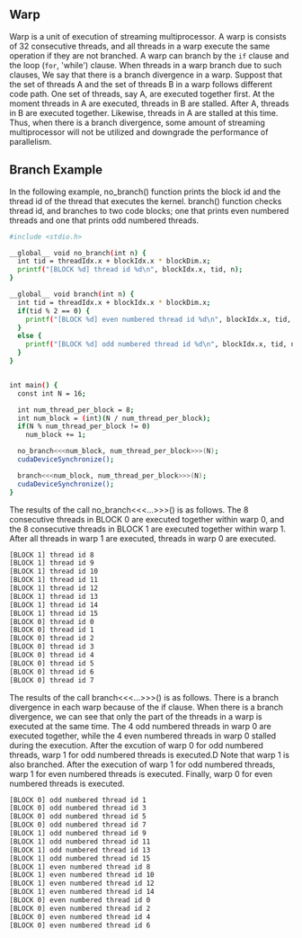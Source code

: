 ## Warp
Warp is a unit of execution of streaming multiprocessor.
A warp is consists of 32 consecutive threads, and all threads in a warp execute the same operation if they are not branched.
A warp can branch by the `if` clause and the loop (`for`, 'while') clause.
When threads in a warp branch due to such clauses, We say that there is a branch divergence in a warp.
Suppost that the set of threads A and the set of threads B in a warp follows different code path.
One set of threads, say A, are executed together first. At the moment threads in A are executed, threads in B are stalled.
After A, threads in B are executed together. Likewise, threads in A are stalled at this time.
Thus, when there is a branch divergence, some amount of streaming multiprocessor will not be utilized and downgrade the performance of parallelism.

## Branch Example
In the following example, no_branch() function prints the block id and the thread id of the thread that executes the kernel.
branch() function checks thread id, and branches to two code blocks; one that prints even numbered threads and one that prints odd numbered threads.

```bash
#include <stdio.h>

__global__ void no_branch(int n) {
  int tid = threadIdx.x + blockIdx.x * blockDim.x;
  printf("[BLOCK %d] thread id %d\n", blockIdx.x, tid, n);
}

__global__ void branch(int n) {
  int tid = threadIdx.x + blockIdx.x * blockDim.x;
  if(tid % 2 == 0) {
    printf("[BLOCK %d] even numbered thread id %d\n", blockIdx.x, tid, n);
  }
  else {
    printf("[BLOCK %d] odd numbered thread id %d\n", blockIdx.x, tid, n);
  }
}


int main() {
  const int N = 16;

  int num_thread_per_block = 8;
  int num_block = (int)(N / num_thread_per_block);
  if(N % num_thread_per_block != 0)
    num_block += 1;

  no_branch<<<num_block, num_thread_per_block>>>(N);
  cudaDeviceSynchronize();

  branch<<<num_block, num_thread_per_block>>>(N);
  cudaDeviceSynchronize();
}
```

The results of the call no_branch<<<...>>>() is as follows. 
The 8 consecutive threads in BLOCK 0 are executed together within warp 0,
and the 8 consecutive threads in BLOCK 1 are executed together within warp 1.
After all threads in warp 1 are executed, threads in warp 0 are executed.

```bash
[BLOCK 1] thread id 8
[BLOCK 1] thread id 9
[BLOCK 1] thread id 10
[BLOCK 1] thread id 11
[BLOCK 1] thread id 12
[BLOCK 1] thread id 13
[BLOCK 1] thread id 14
[BLOCK 1] thread id 15
[BLOCK 0] thread id 0
[BLOCK 0] thread id 1
[BLOCK 0] thread id 2
[BLOCK 0] thread id 3
[BLOCK 0] thread id 4
[BLOCK 0] thread id 5
[BLOCK 0] thread id 6
[BLOCK 0] thread id 7
```

The results of the call branch<<<...>>>() is as follows.
There is a branch divergence in each warp because of the if clause.
When there is a branch divergence, we can see that only the part of the threads in a warp is executed at the same time.
The 4 odd numbered threads in warp 0 are executed together, while the 4 even numbered threads in warp 0 stalled during the execution.
After the excution of warp 0 for odd numbered threads, warp 1 for odd numbered threads is executed.D Note that warp 1 is also branched.
After the execution of warp 1 for odd numbered threads, warp 1 for even numbered threads is executed. Finally, warp 0 for even numbered threads is executed.

```bash
[BLOCK 0] odd numbered thread id 1
[BLOCK 0] odd numbered thread id 3
[BLOCK 0] odd numbered thread id 5
[BLOCK 0] odd numbered thread id 7
[BLOCK 1] odd numbered thread id 9
[BLOCK 1] odd numbered thread id 11
[BLOCK 1] odd numbered thread id 13
[BLOCK 1] odd numbered thread id 15
[BLOCK 1] even numbered thread id 8
[BLOCK 1] even numbered thread id 10
[BLOCK 1] even numbered thread id 12
[BLOCK 1] even numbered thread id 14
[BLOCK 0] even numbered thread id 0
[BLOCK 0] even numbered thread id 2
[BLOCK 0] even numbered thread id 4
[BLOCK 0] even numbered thread id 6
```

